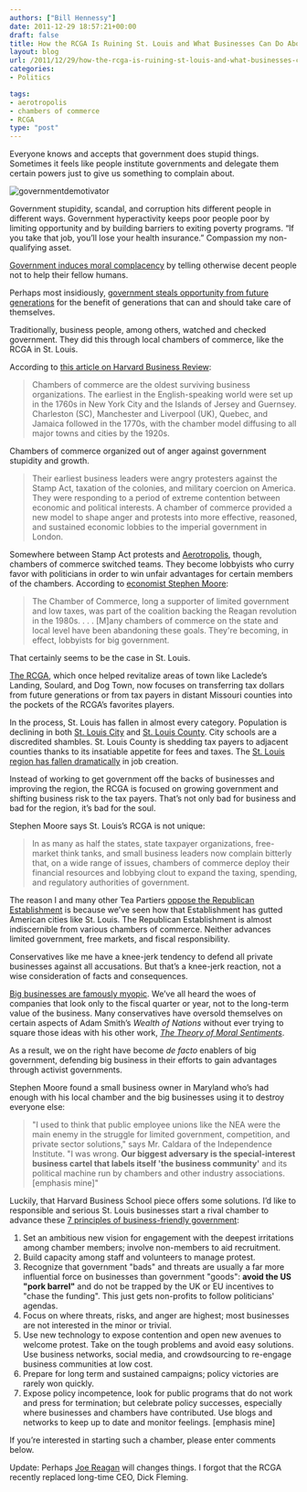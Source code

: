 ```yaml
---
authors: ["Bill Hennessy"]
date: 2011-12-29 18:57:21+00:00
draft: false
title: How the RCGA Is Ruining St. Louis and What Businesses Can Do About It
layout: blog
url: /2011/12/29/how-the-rcga-is-ruining-st-louis-and-what-businesses-can-do-about-it/
categories:
- Politics

tags:
- aerotropolis
- chambers of commerce
- RCGA
type: "post"
---
```


Everyone knows and accepts that government does stupid things. Sometimes it feels like people institute governments and delegate them certain powers just to give us something to complain about.

![governmentdemotivator](/wp-content/uploads/2011/12/governmentdemotivator.jpeg)


Government stupidity, scandal, and corruption hits different people in different ways. Government hyperactivity keeps poor people poor by limiting opportunity and by building barriers to exiting poverty programs. “If you take that job, you’ll lose your health insurance.” Compassion my non-qualifying asset.

[Government induces moral complacency](https://hennessysview.com/living/how-government-growth-creates-scrooges/) by telling otherwise decent people not to help their fellow humans.

Perhaps most insidiously, [government steals opportunity from future generations](https://hennessysview.com/latest/what-scrooge-teaches-millennials/) for the benefit of generations that can and should take care of themselves. 

Traditionally, business people, among others, watched and checked government. They did this through local chambers of commerce, like the RCGA in St. Louis. 

According to [this article on Harvard Business Review](https://blogs.hbr.org/cs/2011/10/anger_as_a_binding_force_in_ch.html): 



> Chambers of commerce are the oldest surviving business organizations. The earliest in the English-speaking world were set up in the 1760s in New York City and the Islands of Jersey and Guernsey. Charleston (SC), Manchester and Liverpool (UK), Quebec, and Jamaica followed in the 1770s, with the chamber model diffusing to all major towns and cities by the 1920s.





Chambers of commerce organized out of anger against government stupidity and growth. 



> Their earliest business leaders were angry protesters against the Stamp Act, taxation of the colonies, and military coercion on America. They were responding to a period of extreme contention between economic and political interests. A chamber of commerce provided a new model to shape anger and protests into more effective, reasoned, and sustained economic lobbies to the imperial government in London.





Somewhere between Stamp Act protests and [Aerotropolis](https://hennessysview.com/jefferson-city-2/who-else-wants-to-know-about-aerotropolis/), though, chambers of commerce switched teams. They become lobbyists who curry favor with politicians in order to win unfair advantages for certain members of the chambers. According to [economist Stephen Moore](https://www.ocpathink.org/articles/1176):



> The Chamber of Commerce, long a supporter of limited government and low taxes, was part of the coalition backing the Reagan revolution in the 1980s. . . . [M]any chambers of commerce on the state and local level have been abandoning these goals. They're becoming, in effect, lobbyists for big government.





That certainly seems to be the case in St. Louis. 

[The RCGA](https://hennessysview.com/jefferson-city-2/whos-selling-st-louis/), which once helped revitalize areas of town like Laclede’s Landing, Soulard, and Dog Town, now focuses on transferring tax dollars from future generations or from tax payers in distant Missouri counties into the pockets of the RCGA’s favorites players. 

In the process, St. Louis has fallen in almost every category. Population is declining in both [St. Louis City](https://www.usatoday.com/news/nation/census/2011-02-24-missouri-census_N.htm) and [St. Louis County](https://news.stlpublicradio.org/post/new-2010-us-census-data-released-missouri). City schools are a discredited shambles. St. Louis County is shedding tax payers to adjacent counties thanks to its insatiable appetite for fees and taxes. The [St. Louis region has fallen dramatically](https://www.missourijournal.com/2011/12/29/springfield-climbs-kansas-city-st-louis-drop/) in job creation.

Instead of working to get government off the backs of businesses and improving the region, the RCGA is focused on growing government and shifting business risk to the tax payers. That’s not only bad for business and bad for the region, it’s bad for the soul.

Stephen Moore says St. Louis’s RCGA is not unique:



> In as many as half the states, state taxpayer organizations, free-market think tanks, and small business leaders now complain bitterly that, on a wide range of issues, chambers of commerce deploy their financial resources and lobbying clout to expand the taxing, spending, and regulatory authorities of government.





The reason I and many other Tea Partiers [oppose the Republican Establishment](https://hennessysview.com/limited-government/whats-the-big-deal-with-the-establishment/) is because we’ve seen how that Establishment has gutted American cities like St. Louis. The Republican Establishment is almost indiscernible from various chambers of commerce. Neither advances limited government, free markets, and fiscal responsibility. 

Conservatives like me have a knee-jerk tendency to defend all private businesses against all accusations. But that’s a knee-jerk reaction, not a wise consideration of facts and consequences.

[Big businesses are famously myopic](https://blogs.law.harvard.edu/corpgov/2009/09/11/overcoming-short-termism-a-call-for-a-more-responsible-approach-to-investment-and-business-management/). We’ve all heard the woes of companies that look only to the fiscal quarter or year, not to the long-term value of the business. Many conservatives have oversold themselves on certain aspects of Adam Smith’s _Wealth of Nations_ without ever trying to square those ideas with his other work, _[The Theory of Moral Sentiments](https://www.thefreemanonline.org/featured/adam-smith-moral-philosopher/)_. 

As a result, we on the right have become _de facto_ enablers of big government, defending big business in their efforts to gain advantages through activist governments. 

Stephen Moore found a small business owner in Maryland who’s had enough with his local chamber and the big businesses using it to destroy everyone else:



> "I used to think that public employee unions like the NEA were the main enemy in the struggle for limited government, competition, and private sector solutions," says Mr. Caldara of the Independence Institute. "I was wrong. **Our biggest adversary is the special-interest business cartel that labels itself 'the business community'** and its political machine run by chambers and other industry associations. [emphasis mine]"





Luckily, that Harvard Business School piece offers some solutions. I’d like to responsible and serious St. Louis businesses start a rival chamber to advance these [7 principles of business-friendly government](https://blogs.hbr.org/cs/2011/10/anger_as_a_binding_force_in_ch.html):





  1. Set an ambitious new vision for engagement with the deepest irritations among chamber members; involve non-members to aid recruitment.    
  2. Build capacity among staff and volunteers to manage protest.    
  3. Recognize that government "bads" and threats are usually a far more influential force on businesses than government "goods": **avoid the US "pork barrel"** and do not be trapped by the UK or EU incentives to "chase the funding". This just gets non-profits to follow politicians' agendas.    
  4. Focus on where threats, risks, and anger are highest; most businesses are not interested in the minor or trivial.    
  5. Use new technology to expose contention and open new avenues to welcome protest. Take on the tough problems and avoid easy solutions. Use business networks, social media, and crowdsourcing to re-engage business communities at low cost.    
  6. Prepare for long term and sustained campaigns; policy victories are rarely won quickly.    
  7. Expose policy incompetence, look for public programs that do not work and press for termination; but celebrate policy successes, especially where businesses and chambers have contributed. Use blogs and networks to keep up to date and monitor feelings. [emphasis mine]

If you’re interested in starting such a chamber, please enter comments below. 

Update: Perhaps [Joe Reagan](https://www.stltoday.com/business/local/new-rcga-boss-pull-together-to-grow-st-louis-economy/article_d472e200-250a-11e1-9eab-001a4bcf6878.html) will changes things. I forgot that the RCGA recently replaced long-time CEO, Dick Fleming.
